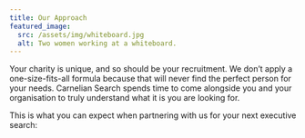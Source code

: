 ```yaml
---
title: Our Approach
featured_image:
  src: /assets/img/whiteboard.jpg
  alt: Two women working at a whiteboard.
---
```


Your charity is unique, and so should be your recruitment. We don’t apply a one-size-fits-all formula because that will never find the perfect person for your needs. Carnelian Search spends time to come alongside you and your organisation to truly understand what it is you are looking for.

This is what you can expect when partnering with us for your next executive search:
